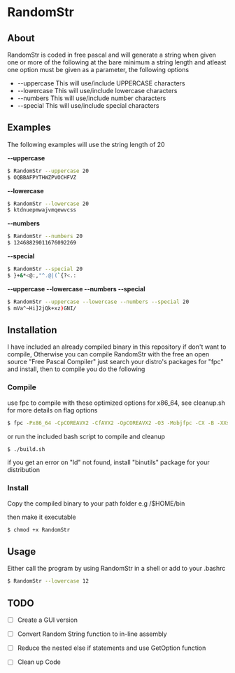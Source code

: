 # RandomStr



## About

RandomStr is coded in free pascal and will generate a string when given one or more of the following
at the bare minimum a string length and atleast one option must be given as a parameter, the following options

* --uppercase This will use/include UPPERCASE characters
* --lowercase This will use/include lowercase characters
* --numbers This will use/include number characters
* --special This will use/include special characters

## Examples

The following examples will use the string length of 20

**--uppercase** 
```bash
$ RandomStr --uppercase 20
$ OQBBAFPYTHWZPVOCHFVZ
```
**--lowercase** 
```bash
$ RandomStr --lowercase 20
$ ktdnuepmwajvmqewvcss
```
**--numbers** 
```bash
$ RandomStr --numbers 20
$ 12468829011676092269
```
**--special** 
```bash
$ RandomStr --special 20
$ }+&*<@:,"^.@|(`{?<.:
```

**--uppercase --lowercase --numbers --special** 
```bash
$ RandomStr --uppercase --lowercase --numbers --special 20
$ mVa^~Hi]2jQk+xz)GNI/
```


## Installation

I have included an already compiled binary in this repository if don't want to compile,
Otherwise you can compile RandomStr with the free an open source "Free Pascal Compiler" just search your distro's packages for "fpc" and install, then to compile you do the following


### Compile
use fpc to compile with these optimized options for x86_64, see cleanup.sh for more details on flag options
```bash
$ fpc -Px86_64 -CpCOREAVX2 -CfAVX2 -OpCOREAVX2 -O3 -Mobjfpc -CX -B -XXs -v RandomStr.pas
```

or run the included bash script to compile and cleanup
```bash
$ ./build.sh
```
if you get an error on "ld" not found, install "binutils" package for your distribution

### Install
 Copy the compiled binary to your path folder e.g /$HOME/bin 
 
 then make it executable
 ```bash
 $ chmod +x RandomStr
 ```


## Usage
Either call the program by using RandomStr in a shell or add to your .bashrc 

```bash
$ RandomStr --lowercase 12
```

## TODO

- [ ] Create a GUI version
- [ ] Convert Random String function to in-line assembly 
- [ ] Reduce the nested else if statements and use GetOption function
- [ ] Clean up Code


